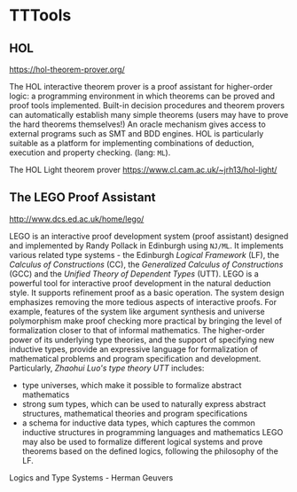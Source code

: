 # TTTools


## HOL

https://hol-theorem-prover.org/

The HOL interactive theorem prover is a proof assistant for higher-order logic: a programming environment in which theorems can be proved and proof tools implemented. Built-in decision procedures and theorem provers can automatically establish many simple theorems (users may have to prove the hard theorems themselves!) An oracle mechanism gives access to external programs such as SMT and BDD engines. HOL is particularly suitable as a platform for implementing combinations of deduction, execution and property checking. (lang: `ML`).

The HOL Light theorem prover
https://www.cl.cam.ac.uk/~jrh13/hol-light/


## The LEGO Proof Assistant

http://www.dcs.ed.ac.uk/home/lego/

LEGO is an interactive proof development system (proof assistant) designed and implemented by Randy Pollack in Edinburgh using `NJ/ML`. It implements various related type systems - the Edinburgh *Logical Framework* (LF), the *Calculus of Constructions* (CC), the *Generalized Calculus of Constructions* (GCC) and the *Unified Theory of Dependent Types* (UTT). LEGO is a powerful tool for interactive proof development in the natural deduction style. It supports refinement proof as a basic operation. The system design emphasizes removing the more tedious aspects of interactive proofs. For example, features of the system like argument synthesis and universe polymorphism make proof checking more practical by bringing the level of formalization closer to that of informal mathematics. The higher-order power of its underlying type theories, and the support of specifying new inductive types, provide an expressive language for formalization of mathematical problems and program specification and development. Particularly, *Zhaohui Luo's type theory UTT* includes:
- type universes, which make it possible to formalize abstract mathematics
- strong sum types, which can be used to naturally express abstract structures, mathematical theories and program specifications
- a schema for inductive data types, which captures the common inductive structures in programming languages and mathematics
LEGO may also be used to formalize different logical systems and prove theorems based on the defined logics, following the philosophy of the LF.


Logics and Type Systems - Herman Geuvers
